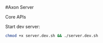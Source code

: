#Axon Server

Core APIs

Start dev server:

```bash
chmod +x server.dev.sh && ./server.dev.sh   
```
